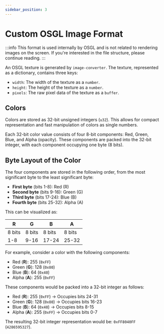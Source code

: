```yaml
---
sidebar_position: 3
---
```


# Custom OSGL Image Format

:::info
This format is used internally by OSGL and is not related to rendering images on the screen. If you're interested in the file structure, please continue reading.
:::

An OSGL texture is generated by `image-converter`. The texture, represented as a dictionary, contains three keys:

- `width`: The width of the texture as a `number`.
- `height`: The height of the texture as a `number`.
- `pixels`: The raw pixel data of the texture as a `buffer`.

## Colors

Colors are stored as 32-bit unsigned integers (`u32`). This allows for compact representation and fast manipulation of colors as single numbers.

Each 32-bit color value consists of four 8-bit components: Red, Green, Blue, and Alpha (opacity). These components are packed into the 32-bit integer, with each component occupying one byte (8 bits).

## Byte Layout of the Color

The four components are stored in the following order, from the most significant byte to the least significant byte:

- **First byte** (bits 1-8): Red (R)
- **Second byte** (bits 9-16): Green (G)
- **Third byte** (bits 17-24): Blue (B)
- **Fourth byte** (bits 25-32): Alpha (A)

This can be visualized as:

|    R    |    G    |    B    |    A    |
|---------|---------|---------|---------|
|  8 bits |  8 bits |  8 bits |  8 bits |
|   1-8   |  9-16   |  17-24  |  25-32  |

For example, consider a color with the following components:

- Red (**R**): 255 (`0xFF`)
- Green (**G**): 128 (`0x80`)
- Blue (**B**): 64 (`0x40`)
- Alpha (**A**): 255 (`0xFF`)

These components would be packed into a 32-bit integer as follows:

- Red (**R**): 255 (`0xFF`) -> Occupies bits 24-31
- Green (**G**): 128 (`0x80`) -> Occupies bits 16-23
- Blue (**B**): 64 (`0x40`) -> Occupies bits 8-15
- Alpha (**A**): 255 (`0xFF`) -> Occupies bits 0-7

The resulting 32-bit integer representation would be: `0xFF8040FF` (`4286595327`).
